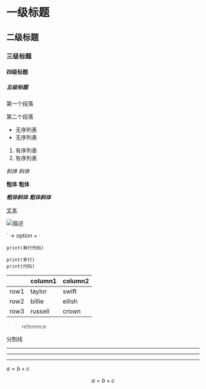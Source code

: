 # 一级标题
## 二级标题
### 三级标题
#### 四级标题
##### 五级标题

第一个段落

第二个段落

- 无序列表
- 无序列表

1. 有序列表
2. 有序列表

*斜体*
_斜体_

**粗体**
__粗体__

***粗体斜体***
___粗体斜体___

[文本](链接URL)

![描述](图片URL)

\` -> option + ·

`print(单行代码)`

```
print(多行)
print(代码)
```

|    |column1|column2|
|----|-------|-------|
|row1|taylor |swift  |
|row2|billie |eilish |
|row3|russell|crown  |

> reference

分割线
***
---
___

$a = b + c$

$$
a = b  + c
$$
